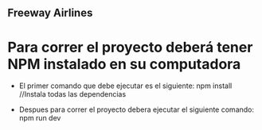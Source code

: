 ## Freeway Airlines

# Para correr el proyecto deberá tener NPM instalado en su computadora

* El primer comando que debe ejecutar es el siguiente:
    npm install     //Instala todas las dependencias

* Despues para correr el proyecto debera ejecutar el siguiente comando:
    npm run dev
